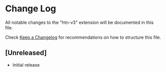 # Change Log

All notable changes to the "htn-v3" extension will be documented in this file.

Check [Keep a Changelog](http://keepachangelog.com/) for recommendations on how to structure this file.

## [Unreleased]

- Initial release